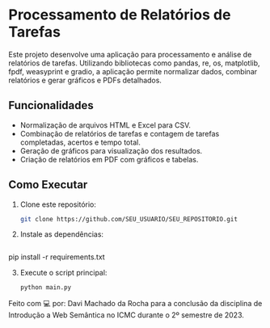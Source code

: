 # Processamento de Relatórios de Tarefas

Este projeto desenvolve uma aplicação para processamento e análise de relatórios de tarefas. Utilizando bibliotecas como pandas, re, os, matplotlib, fpdf, weasyprint e gradio, a aplicação permite normalizar dados, combinar relatórios e gerar gráficos e PDFs detalhados.

## Funcionalidades

- Normalização de arquivos HTML e Excel para CSV.
- Combinação de relatórios de tarefas e contagem de tarefas completadas, acertos e tempo total.
- Geração de gráficos para visualização dos resultados.
- Criação de relatórios em PDF com gráficos e tabelas.

## Como Executar

1. Clone este repositório:
   ```bash
   git clone https://github.com/SEU_USUARIO/SEU_REPOSITORIO.git
2. Instale as dependências:
   ```bash
  pip install -r requirements.txt

3. Execute o script principal:
   ```bash
   python main.py


Feito com 💻 por: Davi Machado da Rocha para a conclusão da disciplina de Introdução a Web Semântica no ICMC durante o 2º semestre de 2023.
